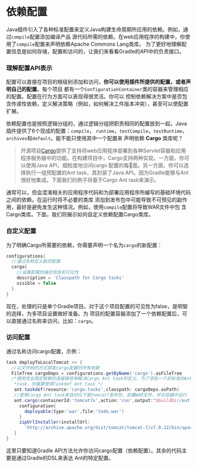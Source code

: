 依赖配置
============
Java插件引入了各种标准配置来定义Java构建生命周期所应用的依赖。例如，通过`compile`配置添加编译产品
源代码所需的依赖。在web应用程序的构建中，你使用了`compile`配置来声明依赖Apache Commons Lang类库。
为了更好地理解配置信息是如何存储，配置和访问的，让我们来看看Gradle的API中的负责接口。

### 理解配置API表示
配置可以直接在项目的根级别添加和访问，**你可以使用插件所提供的配置，或者声明自己的配置**。每个项目
都有一个`ConfigurationContainer`类的容器来管理相应的配置。配置在行为方面可以表现得很灵活。你可以
控制依赖解决方案中是否包含传递性依赖，定义解决策略（例如，如何解决工件版本冲突），甚至可以使配置扩展。

依赖配置也是按照逻辑分组的，通过逻辑分组把职责相同的配置放到一起。Java插件提供了6个现成的配置：`compile`，
`runtime`，`testCompile`，`testRuntime`，`archives`和`default`。能不能只使用其中一个配置来
声明依赖 **Cargo** 类库呢？
> 开源项目[Cargo](http://cargo.codehaus.org/)提供了支持将web应用程序部署到各种Servlet容器和应用
> 程序服务器中的功能。在构建项目中，Cargo支持两种实现。一方面，你可以使用Java API，细粒度地访问cargo
> 配置的每𠇥面。另一方面，你可以选择执行一组预配置的Ant task，其封装了Java API。因为Gradle能够与Ant
> 很好地集成。下面我们的例子将基于Cargo Ant task来演示。

通常可以，但会混淆相关的应用程序代码和为部署应用程序所编写的基础环境代码之间的依赖。在运行时将不必要的类库
添加到发布包中可能导致不可预见的副作用，最好是避免发生这种情况。例如，使用`compile`配置将导致WAR文件中包
含Cargo类库。下面，我们将展示如何自定义依赖配置Cargo类库。

### 自定义配置
为了明确Cargo所需要的依赖，你需要声明一个名为`cargo`的新配置：
```gradle
configurations{
  //通过名称定义新的配置
  cargo{
    //设置配置的描述信息和可见性
    description = 'Classpath for Cargo tasks'
    visible = false
  }
}
```
现在，处理的只是单个Gradle项目。对于这个项目配置的可见性为false，是明智的选择，为多项目设置做好准备。为
项目的配置容器添加了一个依赖配置后，可以直接通过名称来访问，比如：`cargo`。

### 访问配置
通过名称访问cargo配置，示例：
```gradle
task deployToLocalTomcat << {
  //以文件树的方式获取cargo配置的所有依赖
  FileTree cargoDeps = configurations.getByName('cargo').asFileTree
  /*使用完全限定依赖的连接路径来解决Cargo Ant task的定义。为了添加一个非标准的Ant task，如Cargo部署
   *task，你需要使用Taskdef Ant task */
   ant.taskdef(resource:'cargo.tasks',classpath: cargoDeps.asPath)
   //使用Cargo Ant task来自动化下载tomcat7发布包，部署WAR文件，并在容器中运行
   ant.cargo(containerId:'tomcat7x',action:'run',output:"$buildDir/out.put.log"){
     configuration{
       deployable(type:'war',file:'todo.war')
     }
     zipUrlInstaller(installUrl:
       'http://archive.apache.org/dist/tomcat/tomcat-7/v7.0.32/bin/apache-tomcat-7.0.32.zip')
   }
}
```
这里只要知道Gradle API方法允许你访问cargo配置（依赖配置）。其余的代码主要是通过Gradle的DSL来表达
Ant的特定配置。
